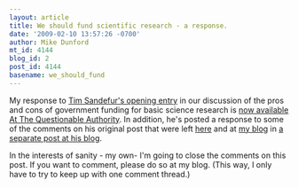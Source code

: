 ```yaml
---
layout: article
title: We should fund scientific research - a response.
date: '2009-02-10 13:57:26 -0700'
author: Mike Dunford
mt_id: 4144
blog_id: 2
post_id: 4144
basename: we_should_fund
---
```

My response to [Tim Sandefur's opening entry](http://sandefur.typepad.com/freespace/2009/02/separating-science-and-state.html) in our discussion of the pros and cons of government funding for basic science research is [now available At The Questionable Authority](http://scienceblogs.com/authority/2009/02/why_its_good_for_us_to_fund_sc.php). In addition, he's posted a response to some of the comments on his original post that were left [here](http://pandasthumb.org/archives/2009/02/should-governme.html) and at [my blog](http://scienceblogs.com/authority/2009/02/should_the_state_pay_for_scien.php) in [a separate post at his blog](http://sandefur.typepad.com/freespace/2009/02/comments-on-my-argument-regarding-science-funding--i-got-a-few-interesting-and-thoughtful-comments-about-my-post-regarding-go.html). 

In the interests of sanity - my own- I'm going to close the comments on this post. If you want to comment, please do so at my blog. (This way, I only have to try to keep up with one comment thread.)
